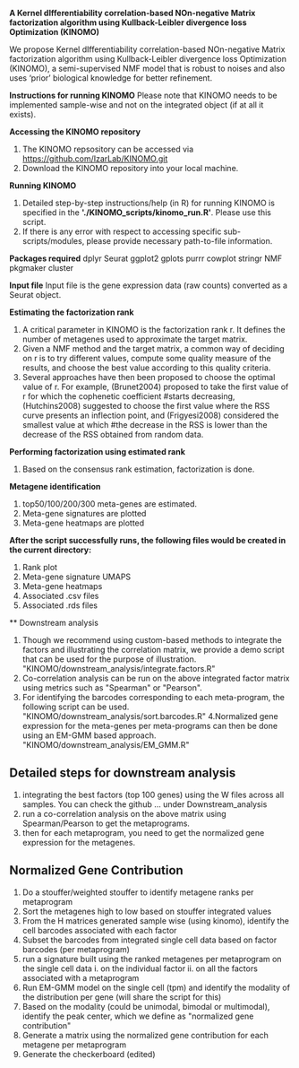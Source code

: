 **A Kernel dIfferentiability correlation-based NOn-negative Matrix factorization algorithm using Kullback-Leibler divergence loss Optimization (KINOMO)**

We propose Kernel dIfferentiability correlation-based NOn-negative Matrix factorization algorithm using Kullback-Leibler divergence loss Optimization (KINOMO), a semi-supervised NMF model that is robust to noises and also uses ‘prior’ biological knowledge for better refinement.

**Instructions for running KINOMO**
Please note that KINOMO needs to be implemented sample-wise and not on the integrated object (if at all it exists).

**Accessing the KINOMO repository**

1. The KINOMO repsository can be accessed via https://github.com/IzarLab/KINOMO.git
2. Download the KINOMO repository into your local machine.


**Running KINOMO**
1. Detailed step-by-step instructions/help (in R) for running KINOMO is specified in the **'./KINOMO_scripts/kinomo_run.R'**. Please use this script.
2. If there is any error with respect to accessing specific sub-scripts/modules, please provide necessary path-to-file information.

**Packages required**
dplyr
Seurat
ggplot2
gplots
purrr
cowplot
stringr
NMF
pkgmaker
cluster

**Input file**
Input file is the gene expression data (raw counts) converted as a Seurat object.

**Estimating the factorization rank**
1. A critical parameter in KINOMO is the factorization rank r. It defines the number of metagenes used to approximate the target matrix. 
2. Given a NMF method and the target matrix, a common way of deciding on r is to try different values, compute some quality measure of the results, and choose the best value according to this quality criteria.
3. Several approaches have then been proposed to choose the optimal value of r. For example, (Brunet2004) proposed to take the first value of r for which the cophenetic coefficient #starts decreasing, (Hutchins2008) suggested to choose the first value where the RSS curve presents an inflection point, and (Frigyesi2008) considered the smallest value at which #the decrease in the RSS is lower than the decrease of the RSS obtained from random data.

**Performing factorization using estimated rank**
1. Based on the consensus rank estimation, factorization is done.

**Metagene identification**
1. top50/100/200/300 meta-genes are estimated.
2. Meta-gene signatures are plotted
3. Meta-gene heatmaps are plotted

**After the script successfully runs, the following files would be created in the current directory:**
1. Rank plot
2. Meta-gene signature UMAPS
3. Meta-gene heatmaps
4. Associated .csv files
5. Associated .rds files

** Downstream analysis
1. Though we recommend using custom-based methods to integrate the factors and illustrating the correlation matrix, we provide a demo script that can be used for the purpose of illustration.
"KINOMO/downstream_analysis/integrate.factors.R"
2. Co-correlation analysis can be run on the above integrated factor matrix using metrics such as "Spearman" or "Pearson".
3. For identifying the barcodes corresponding to each meta-program, the following script can be used.
"KINOMO/downstream_analysis/sort.barcodes.R"
4.Normalized gene expression for the meta-genes per meta-programs can then be done using an EM-GMM based approach.
"KINOMO/downstream_analysis/EM_GMM.R"

Detailed steps for downstream analysis
--------------------------------------
1. integrating the best factors (top 100 genes) using the W files across all samples. You can check the github ... under Downstream_analysis
2. run a co-correlation analysis on the above matrix using Spearman/Pearson to get the metaprograms.
3. then for each metaprogram, you need to get the normalized gene expression for the metagenes.

Normalized Gene Contribution
--------------------------------------
1. Do a stouffer/weighted stouffer to identify metagene ranks per metaprogram
2. Sort the metagenes high to low based on stouffer integrated values
3. From the H matrices generated sample wise (using kinomo), identify the cell barcodes associated with each factor
4. Subset the barcodes from integrated single cell data based on factor barcodes (per metaprogram)
5. run a signature built using the ranked metagenes per metaprogram on the single cell data
       i. on the individual factor
       ii. on all the factors associated with a metaprogram
6. Run EM-GMM model on the single cell (tpm) and identify the modality of the distribution per gene (will share the script for this)
7. Based on the modality (could be unimodal, bimodal or multimodal), identify the peak center, which we define as "normalized gene contribution"
8. Generate a matrix using the normalized gene contribution for each metagene per metaprogram
9. Generate the checkerboard (edited) 
